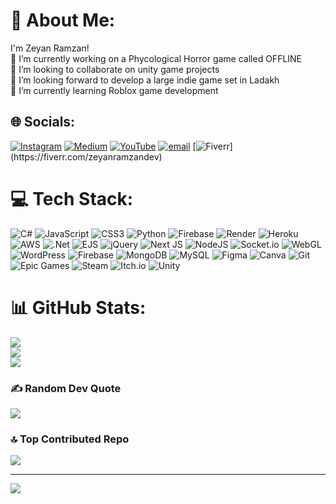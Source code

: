 # 💫 About Me:
I'm Zeyan Ramzan!<br>
🔭 I’m currently working on a Phycological Horror game called OFFLINE<br>👯 I’m looking to collaborate on unity game projects<br>🤝 I’m looking forward to develop a large indie game set in Ladakh<br>🌱 I’m currently learning Roblox game development<br>


## 🌐 Socials:
[![Instagram](https://img.shields.io/badge/Instagram-%23E4405F.svg?logo=Instagram&logoColor=white)](https://instagram.com/codewithzeyan) [![Medium](https://img.shields.io/badge/Medium-12100E?logo=medium&logoColor=white)](https://medium.com/@codekingdom) [![YouTube](https://img.shields.io/badge/YouTube-%23FF0000.svg?logo=YouTube&logoColor=white)](https://www.youtube.com/@codeheros) [![email](https://img.shields.io/badge/Email-D14836?logo=gmail&logoColor=white)](mailto:zgamesint@gmail.com) [![Fiverr]([https://img.shields.io/badge/Email-D14836?logo=gmail&logoColor=white](https://mtp-leh.web.app/))](https://fiverr.com/zeyanramzandev) 

# 💻 Tech Stack:
![C#](https://img.shields.io/badge/c%23-%23239120.svg?style=flat-square&logo=csharp&logoColor=white) ![JavaScript](https://img.shields.io/badge/javascript-%23323330.svg?style=flat-square&logo=javascript&logoColor=%23F7DF1E) ![CSS3](https://img.shields.io/badge/css3-%231572B6.svg?style=flat-square&logo=css3&logoColor=white) ![Python](https://img.shields.io/badge/python-3670A0?style=flat-square&logo=python&logoColor=ffdd54) ![Firebase](https://img.shields.io/badge/firebase-%23039BE5.svg?style=flat-square&logo=firebase) ![Render](https://img.shields.io/badge/Render-%46E3B7.svg?style=flat-square&logo=render&logoColor=white) ![Heroku](https://img.shields.io/badge/heroku-%23430098.svg?style=flat-square&logo=heroku&logoColor=white) ![AWS](https://img.shields.io/badge/AWS-%23FF9900.svg?style=flat-square&logo=amazon-aws&logoColor=white) ![.Net](https://img.shields.io/badge/.NET-5C2D91?style=flat-square&logo=.net&logoColor=white) ![EJS](https://img.shields.io/badge/ejs-%23B4CA65.svg?style=flat-square&logo=ejs&logoColor=black) ![jQuery](https://img.shields.io/badge/jquery-%230769AD.svg?style=flat-square&logo=jquery&logoColor=white) ![Next JS](https://img.shields.io/badge/Next-black?style=flat-square&logo=next.js&logoColor=white) ![NodeJS](https://img.shields.io/badge/node.js-6DA55F?style=flat-square&logo=node.js&logoColor=white) ![Socket.io](https://img.shields.io/badge/Socket.io-black?style=flat-square&logo=socket.io&badgeColor=010101) ![WebGL](https://img.shields.io/badge/WebGL-990000?logo=webgl&logoColor=white&style=flat-square) ![WordPress](https://img.shields.io/badge/WordPress-%23117AC9.svg?style=flat-square&logo=WordPress&logoColor=white) ![Firebase](https://img.shields.io/badge/firebase-a08021?style=flat-square&logo=firebase&logoColor=ffcd34) ![MongoDB](https://img.shields.io/badge/MongoDB-%234ea94b.svg?style=flat-square&logo=mongodb&logoColor=white) ![MySQL](https://img.shields.io/badge/mysql-4479A1.svg?style=flat-square&logo=mysql&logoColor=white) ![Figma](https://img.shields.io/badge/figma-%23F24E1E.svg?style=flat-square&logo=figma&logoColor=white) ![Canva](https://img.shields.io/badge/Canva-%2300C4CC.svg?style=flat-square&logo=Canva&logoColor=white) ![Git](https://img.shields.io/badge/git-%23F05033.svg?style=flat-square&logo=git&logoColor=white) ![Epic Games](https://img.shields.io/badge/epicgames-%23313131.svg?style=flat-square&logo=epicgames&logoColor=white) ![Steam](https://img.shields.io/badge/steam-%23000000.svg?style=flat-square&logo=steam&logoColor=white) ![Itch.io](https://img.shields.io/badge/Itch-%23FF0B34.svg?style=flat-square&logo=Itch.io&logoColor=white) ![Unity](https://img.shields.io/badge/unity-%23000000.svg?style=flat-square&logo=unity&logoColor=white)
# 📊 GitHub Stats:
![](https://github-readme-stats.vercel.app/api?username=zeyancoder&theme=merko&hide_border=false&include_all_commits=false&count_private=false)<br/>
![](https://nirzak-streak-stats.vercel.app/?user=zeyancoder&theme=merko&hide_border=false)<br/>
![](https://github-readme-stats.vercel.app/api/top-langs/?username=zeyancoder&theme=merko&hide_border=false&include_all_commits=false&count_private=false&layout=compact)

### ✍️ Random Dev Quote
![](https://quotes-github-readme.vercel.app/api?type=horizontal&theme=merko)

### 🔝 Top Contributed Repo
![](https://github-contributor-stats.vercel.app/api?username=zeyancoder&limit=5&theme=dark&combine_all_yearly_contributions=true)

---
[![](https://visitcount.itsvg.in/api?id=zeyancoder&icon=0&color=0)](https://visitcount.itsvg.in)

<!-- Proudly created with GPRM ( https://gprm.itsvg.in ) -->
